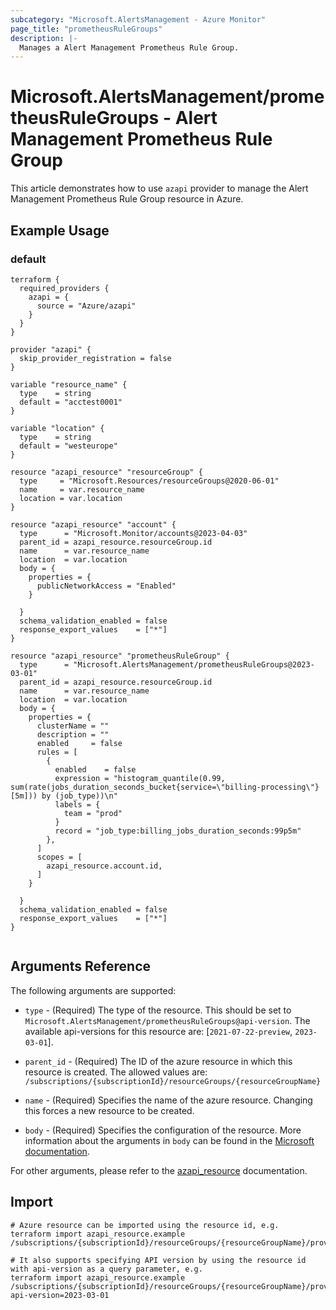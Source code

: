 ```yaml
---
subcategory: "Microsoft.AlertsManagement - Azure Monitor"
page_title: "prometheusRuleGroups"
description: |-
  Manages a Alert Management Prometheus Rule Group.
---
```


# Microsoft.AlertsManagement/prometheusRuleGroups - Alert Management Prometheus Rule Group

This article demonstrates how to use `azapi` provider to manage the Alert Management Prometheus Rule Group resource in Azure.



## Example Usage

### default

```hcl
terraform {
  required_providers {
    azapi = {
      source = "Azure/azapi"
    }
  }
}

provider "azapi" {
  skip_provider_registration = false
}

variable "resource_name" {
  type    = string
  default = "acctest0001"
}

variable "location" {
  type    = string
  default = "westeurope"
}

resource "azapi_resource" "resourceGroup" {
  type     = "Microsoft.Resources/resourceGroups@2020-06-01"
  name     = var.resource_name
  location = var.location
}

resource "azapi_resource" "account" {
  type      = "Microsoft.Monitor/accounts@2023-04-03"
  parent_id = azapi_resource.resourceGroup.id
  name      = var.resource_name
  location  = var.location
  body = {
    properties = {
      publicNetworkAccess = "Enabled"
    }

  }
  schema_validation_enabled = false
  response_export_values    = ["*"]
}

resource "azapi_resource" "prometheusRuleGroup" {
  type      = "Microsoft.AlertsManagement/prometheusRuleGroups@2023-03-01"
  parent_id = azapi_resource.resourceGroup.id
  name      = var.resource_name
  location  = var.location
  body = {
    properties = {
      clusterName = ""
      description = ""
      enabled     = false
      rules = [
        {
          enabled    = false
          expression = "histogram_quantile(0.99, sum(rate(jobs_duration_seconds_bucket{service=\"billing-processing\"}[5m])) by (job_type))\n"
          labels = {
            team = "prod"
          }
          record = "job_type:billing_jobs_duration_seconds:99p5m"
        },
      ]
      scopes = [
        azapi_resource.account.id,
      ]
    }

  }
  schema_validation_enabled = false
  response_export_values    = ["*"]
}


```



## Arguments Reference

The following arguments are supported:

* `type` - (Required) The type of the resource. This should be set to `Microsoft.AlertsManagement/prometheusRuleGroups@api-version`. The available api-versions for this resource are: [`2021-07-22-preview`, `2023-03-01`].

* `parent_id` - (Required) The ID of the azure resource in which this resource is created. The allowed values are:  
  `/subscriptions/{subscriptionId}/resourceGroups/{resourceGroupName}`

* `name` - (Required) Specifies the name of the azure resource. Changing this forces a new resource to be created.

* `body` - (Required) Specifies the configuration of the resource. More information about the arguments in `body` can be found in the [Microsoft documentation](https://learn.microsoft.com/en-us/azure/templates/Microsoft.AlertsManagement/prometheusRuleGroups?pivots=deployment-language-terraform).

For other arguments, please refer to the [azapi_resource](https://registry.terraform.io/providers/Azure/azapi/latest/docs/resources/resource) documentation.

## Import

 ```shell
 # Azure resource can be imported using the resource id, e.g.
 terraform import azapi_resource.example /subscriptions/{subscriptionId}/resourceGroups/{resourceGroupName}/providers/Microsoft.AlertsManagement/prometheusRuleGroups/{resourceName}
 
 # It also supports specifying API version by using the resource id with api-version as a query parameter, e.g.
 terraform import azapi_resource.example /subscriptions/{subscriptionId}/resourceGroups/{resourceGroupName}/providers/Microsoft.AlertsManagement/prometheusRuleGroups/{resourceName}?api-version=2023-03-01
 ```
